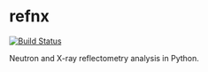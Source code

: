 refnx
=====

[![Build Status](https://travis-ci.org/refnx/refnx.svg?branch=master)](https://travis-ci.org/refnx/refnx)

Neutron and X-ray reflectometry analysis in Python.

